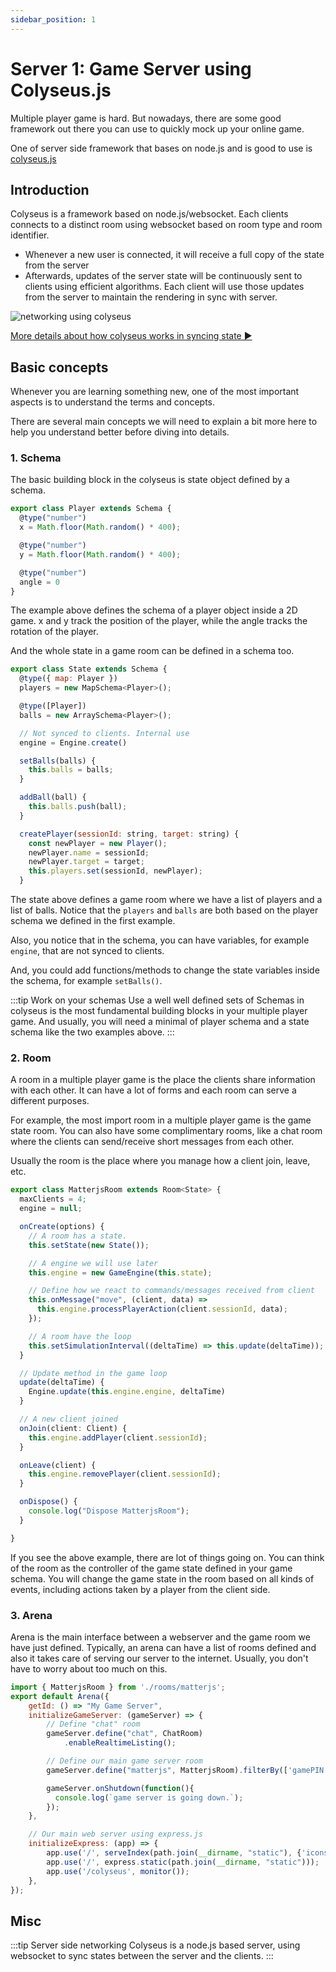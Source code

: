 ```yaml
---
sidebar_position: 1
---
```


# Server 1: Game Server using Colyseus.js
Multiple player game is hard. But nowadays, there are some good framework out there you can use to
quickly mock up your online game.

One of server side framework that bases on node.js and is good to use is [colyseus.js](https://colyseus.io)

## Introduction
Colyseus is a framework based on node.js/websocket. Each clients connects to a distinct room using websocket
based on room type and room identifier.

- Whenever a new user is connected, it will receive a full copy of the state from the server
- Afterwards, updates of the server state will be continuously sent to clients using efficient algorithms. Each client will
use those updates from the server to maintain the rendering in sync with server.

![networking using colyseus](/img/state-sync.png)

[More details about how colyseus works in syncing state ▶](https://docs.colyseus.io/colyseus/state/overview/)

## Basic concepts
Whenever you are learning something new, one of the most important aspects is to understand the terms and concepts.

There are several main concepts we will need to explain a bit more here to help you understand better before diving
into details.

### 1. Schema
The basic building block in the colyseus is state object defined by a schema.
```js title="Schema defining a player"
export class Player extends Schema {
  @type("number")
  x = Math.floor(Math.random() * 400);

  @type("number")
  y = Math.floor(Math.random() * 400);

  @type("number")
  angle = 0
}
```
The example above defines the schema of a player object inside a 2D game. x and y track the position of the player,
while the angle tracks the rotation of the player.

And the whole state in a game room can be defined in a schema too.
```js title="Schema defining the whole game room state"
export class State extends Schema {
  @type({ map: Player })
  players = new MapSchema<Player>();

  @type([Player])
  balls = new ArraySchema<Player>();

  // Not synced to clients. Internal use
  engine = Engine.create()

  setBalls(balls) {
    this.balls = balls;
  }

  addBall(ball) {
    this.balls.push(ball);
  }

  createPlayer(sessionId: string, target: string) {
    const newPlayer = new Player();
    newPlayer.name = sessionId;
    newPlayer.target = target;
    this.players.set(sessionId, newPlayer);
  }
```
The state above defines a game room where we have a list of players and a list of balls.
Notice that the `players` and `balls` are both based on the player schema we defined in the first example.

Also, you notice that in the schema, you can have variables, for example `engine`, that are not synced to clients.

And, you could add functions/methods to change the state variables inside the schema, for example `setBalls()`.

:::tip Work on your schemas
Use a well well defined sets of Schemas in colyseus is the most fundamental building blocks in your multiple player game.
And usually, you will need a minimal of player schema and a state schema like the two examples above.
:::

### 2. Room
A room in a multiple player game is the place the clients share information with each other. It can have a lot of forms and each room
can serve a different purposes.

For example, the most import room in a multiple player game is the game state room. You can also have some complimentary rooms,
like a chat room where the clients can send/receive short messages from each other.

Usually the room is the place where you manage how a client join, leave, etc.

```js title="A game state room example"
export class MatterjsRoom extends Room<State> {
  maxClients = 4;
  engine = null;

  onCreate(options) {
    // A room has a state.
    this.setState(new State());

    // A engine we will use later
    this.engine = new GameEngine(this.state);

    // Define how we react to commands/messages received from client
    this.onMessage("move", (client, data) =>
      this.engine.processPlayerAction(client.sessionId, data);
    });

    // A room have the loop
    this.setSimulationInterval((deltaTime) => this.update(deltaTime));
  }

  // Update method in the game loop
  update(deltaTime) {
    Engine.update(this.engine.engine, deltaTime)
  }

  // A new client joined
  onJoin(client: Client) {
    this.engine.addPlayer(client.sessionId);
  }

  onLeave(client) {
    this.engine.removePlayer(client.sessionId);
  }

  onDispose() {
    console.log("Dispose MatterjsRoom");
  }

}
```

If you see the above example, there are lot of things going on. You can think of the room as the controller of the game state defined in your game schema.
You will change the game state in the room based on all kinds of events, including actions taken by a player from the client side.

### 3. Arena
Arena is the main interface between a webserver and the game room we have just defined. Typically, an arena can have a list of rooms defined
and also it takes care of serving our server to the internet. Usually, you don't have to worry about too much on this.

```js title="Arena with a list of different type of game rooms"
import { MatterjsRoom } from './rooms/matterjs';
export default Arena({
    getId: () => "My Game Server",
    initializeGameServer: (gameServer) => {
        // Define "chat" room
        gameServer.define("chat", ChatRoom)
            .enableRealtimeListing();

        // Define our main game server room
        gameServer.define("matterjs", MatterjsRoom).filterBy(['gamePIN']);

        gameServer.onShutdown(function(){
          console.log(`game server is going down.`);
        });
    },

    // Our main web server using express.js
    initializeExpress: (app) => {
        app.use('/', serveIndex(path.join(__dirname, "static"), {'icons': true}))
        app.use('/', express.static(path.join(__dirname, "static")));
        app.use('/colyseus', monitor());
    },
});
```




## Misc
:::tip Server side networking
Colyseus is a node.js based server, using websocket to sync states between the server and the clients.
:::